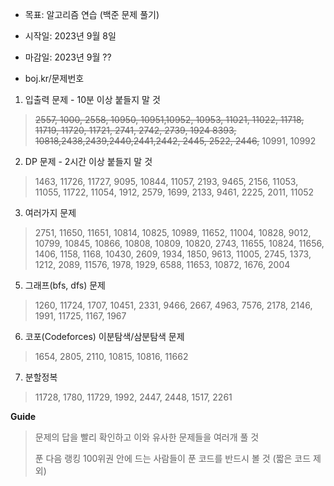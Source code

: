 
- 목표: 알고리즘 연습 (백준 문제 풀기)
- 시작일: 2023년 9월 8일
- 마감일: 2023년 9월 ??

- boj.kr/문제번호
1. 입출력 문제 - 10분 이상 붙들지 말 것
>~~2557, 1000, 2558, 10950, 10951,10952, 10953, 11021, 11022, 11718, 11719, 11720, 11721, 2741, 2742, 2739, 1924
8393, 10818,2438,2439,2440,2441,2442, 2445, 2522, 2446,~~ 10991, 10992
 
2. DP 문제 - 2시간 이상 붙들지 말 것
>1463, 11726, 11727, 9095, 10844, 11057, 2193, 9465, 2156, 11053, 11055, 11722, 11054, 1912, 2579, 1699, 2133, 9461, 2225, 2011, 11052

3. 여러가지 문제
>2751, 11650, 11651, 10814, 10825, 10989, 11652, 11004, 10828, 9012, 10799, 10845, 10866, 10808, 10809, 10820, 2743, 11655, 10824, 11656, 1406, 1158, 1168, 10430, 2609, 1934, 1850, 9613, 11005, 2745, 1373, 1212, 2089, 11576, 1978, 1929, 6588, 11653, 10872, 1676, 2004

5. 그래프(bfs, dfs) 문제
>1260, 11724, 1707, 10451, 2331, 9466, 2667, 4963, 7576, 2178, 2146, 1991, 11725, 1167, 1967

6. 코포(Codeforces) 이분탐색/삼분탐색 문제
>1654, 2805, 2110, 10815, 10816, 11662

7. 분할정복
>11728, 1780, 11729, 1992, 2447, 2448, 1517, 2261

__Guide__
>문제의 답을 빨리 확인하고 이와 유사한 문제들을 여러개 풀 것
>
>푼 다음 랭킹 100위권 안에 드는 사람들이 푼 코드를 반드시 볼 것 (짧은 코드 제외)

